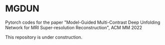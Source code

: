 # MGDUN
Pytorch codes for the paper "Model-Guided Multi-Contrast Deep Unfolding Network  for MRI Super-resolution Reconstruction", ACM MM 2022


This repository is under construction.
